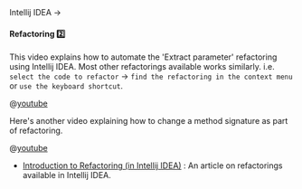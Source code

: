 <link rel="stylesheet" href="{{baseUrl}}/css/textbook.css">

<div class="website-content">

<div id="path">Intellij IDEA &rarr; </div>

<div id="title">

#### Refactoring :two:

</div>

<div id="body">

<div v-closeable alt="Videos: Automated refactoring using IDE">

This video explains how to automate the 'Extract parameter' refactoring using Intellij IDEA. Most other refactorings available works similarly. i.e. `select the code to refactor` &rarr; `find the refactoring in the context menu` or `use the keyboard shortcut`.

@[youtube](fg3Q5pt4E80)

Here's another video explaining how to change a method signature as part of refactoring.

@[youtube](p6Tsw_3cXow)

</div><p/>

* [Introduction to Refactoring (in Intellij IDEA)](https://www.jetbrains.com/help/idea/introduction-to-refactoring.html) : An article on refactorings available in Intellij IDEA.

</div>

<div id="extras">
</div>

</div>
